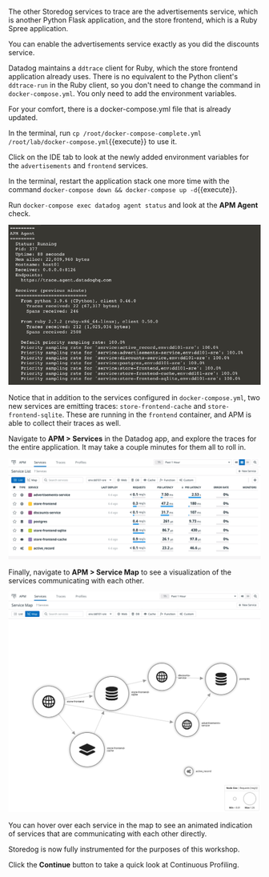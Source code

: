The other Storedog services to trace are the advertisements service, which is another Python Flask application, and the store frontend, which is a Ruby Spree application. 

You can enable the advertisements service exactly as you did the discounts service.

Datadog maintains a `ddtrace` client for Ruby, which the store frontend application already uses. There is no equivalent to the Python client's `ddtrace-run` in the Ruby client, so you don't need to change the command in `docker-compose.yml`. You only need to add the environment variables.

For your comfort, there is a docker-compose.yml file that is already updated.

In the terminal, run `cp /root/docker-compose-complete.yml /root/lab/docker-compose.yml`{{execute}} to use it.

Click on the IDE tab to look at the newly added environment variables for the `advertisements` and `frontend` services.

In the terminal, restart the application stack one more time with the command `docker-compose down && docker-compose up -d`{{execute}}.

Run `docker-compose exec datadog agent status` and look at the **APM Agent** check. 

![All services agent check](./assets/all_services_tracing_check.png)

Notice that in addition to the services configured in `docker-compose.yml`, two new services are emitting traces: `store-frontend-cache` and `store-frontend-sqlite`. These are running in the `frontend` container, and APM is able to collect their traces as well.

Navigate to **APM > Services** in the Datadog app, and explore the traces for the entire application. It may take a couple minutes for them all to roll in.

![All services Datadog App](./assets/all_the_services.png)

Finally, navigate to **APM > Service Map** to see a visualization of the services communicating with each other. 

![All the services map](./assets/all_the_services_map.png)

You can hover over each service in the map to see an animated indication of services that are communicating with each other directly.

Storedog is now fully instrumented for the purposes of this workshop.

Click the **Continue** button to take a quick look at Continuous Profiling.
